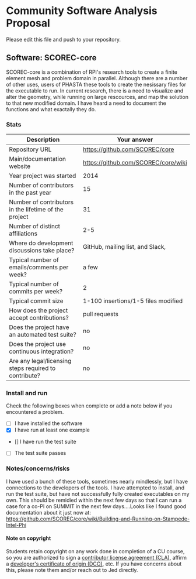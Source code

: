 # Community Software Analysis Proposal
Please edit this file and push to your repository.

## Software: SCOREC-core

SCOREC-core is a combination of RPI's research tools to create a finite element mesh and problem domain in parallel. Although there are a number of other uses, users of PHASTA these tools to create the nesissary files for the executable to run. In current research, there is a need to visualize and alter the geometry, while running on large rescources, and map the solution to that new modified domain. I have heard a need to document the functions and what exactally they do.

### Stats

| Description | Your answer |
|---------|-----------|
| Repository URL | https://github.com/SCOREC/core   |
| Main/documentation website | https://github.com/SCOREC/core/wiki   |
| Year project was started | 2014  |
| Number of contributors in the past year | 15 |
| Number of contributors in the lifetime of the project | 31 |
| Number of distinct affiliations | 2-5 |
| Where do development discussions take place? | GitHub, mailing list, and Slack,  |
| Typical number of emails/comments per week? | a few  |
| Typical number of commits per week? | 2 |
| Typical commit size | 1-100 insertions/1-5 files modified  |
| How does the project accept contributions? | pull requests   |
| Does the project have an automated test suite? | no |
| Does the project use continuous integration? | no |
| Are any legal/licensing steps required to contribute? | no |

### Install and run

Check the following boxes when complete or add a note below if you
encountered a problem.

- [ ] I have installed the software
- [X] I have run at least one example
- [] I have run the test suite
- [ ] The test suite passes

### Notes/concerns/risks

I have used a bunch of these tools, sometimes nearly mindlessly,
but I have connections to the developers of the tools. 
I have attempted to install, and run the test suite, but have not successfully 
fully created executables on my own. This should be remidied within the next few 
days so that I can run a case for a co-PI on SUMMIT in the next few days....Looks like
I found good documentation about it just now at: https://github.com/SCOREC/core/wiki/Building-and-Running-on-Stampede-Intel-Phi


#### Note on copyright
Students retain copyright on any work done in completion of a CU
course, so you are authorized to sign a [contributor license
agreement (CLA)](https://en.wikipedia.org/wiki/Contributor_License_Agreement),
affirm a [developer's certificate of
origin (DCO)](https://en.wikipedia.org/wiki/Developer_Certificate_of_Origin),
etc.  If you have concerns about this, please note them and/or reach
out to Jed directly.
